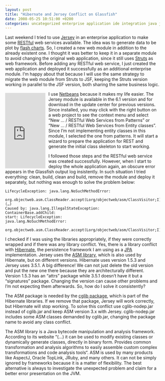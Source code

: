 ```yaml
---
layout: post
title: "Hibernate and Jersey Conflict on Glassfish"
date: 2008-05-25 10:51:00 +0200
categories: uncategorized enterprise application ide integration java jvm netbeans software architecture
---
```


Last weekend I tried to use <a href="http://jersey.dev.java.net/">Jersey</a> in an enterprise application to make some <a href="http://en.wikipedia.org/wiki/Representational_State_Transfer">RESTful</a> web services available. The idea was to generate data to be plot by <a href="http://teethgrinder.co.uk/open-flash-chart/index.php">flash charts</a>. So, I created a new web module in addition to the already existent one. I thought it was better to keep it in a separate module to avoid changing the original web application,  since it still uses <a href="http://struts.apache.org/">Struts</a> as web framework. Before adding any RESTful web service, I just created the web application and deployed it successfully as an additional enterprise module. I’m happy about that because I will use the same strategy to migrate the web module from Struts to JSF, keeping the Struts version working in parallel to the JSF version, both sharing the same business logic.

<iframe align="left" frameborder="0" marginheight="0" marginwidth="0" scrolling="no" src="http://rcm.amazon.com/e/cm?t=c03ce-20&amp;o=1&amp;p=8&amp;l=bpl&amp;asins=0596158041&amp;fc1=000000&amp;IS2=1&amp;lt1=_blank&amp;m=amazon&amp;lc1=0000FF&amp;bc1=000000&amp;bg1=FFFFFF&amp;f=ifr" style="align:left;padding-top:5px;width:131px;height:245px;padding-right:10px;"></iframe>I use <a href="http://www.netbeans.com/">Netbeans</a> because it makes my life easier. The Jersey module is available in the 6.1 version and for download in the update center for previous versions. Since installed, you may click with the right button on a web project to see the context menu and select “New … / RESTful Web Services from Patterns” or “New … / RESTful Web Services from Entity classes”. Since I’m not implementing entity classes in this module, I selected the one from patterns. It will start a wizard to prepare the application for REST and generate the initial class skeleton to start working.

I followed those steps and the RESTful web service was created successfully. However, when I start to deploy the whole application again, an obscure error appears in the Glassfish output log insistently. In such situation I tried everything: clean, build, clean and build, remove the module and deploy it separately, but nothing was enough to solve the problem below:

```
LifecycleException: java.lang.NoSuchMethodError:
  org.objectweb.asm.ClassReader.accept(Lorg/objectweb/asm/ClassVisitor;I)
(…)
Caused by: java.lang.IllegalStateException:
ContainerBase.addChild:
start: LifecycleException:
java.lang.NoSuchMethodError:
  org.objectweb.asm.ClassReader.accept(Lorg/objectweb/asm/ClassVisitor;I)
```

I checked if I was using the libraries appropriately, if they were correctly wrapped and if there was any library conflict. Yes, there is a library conflict with [Hibernate](http://www.hibernate.org/), the persistence framework I am using as a [JPA](http://java.sun.com/javaee/overview/faq/persistence.jsp) implementation. Jersey uses the [ASM library](http://asm.objectweb.org/), which is also used by Hibernate, but on different versions. Hibernate uses version 1.5.3 and Jersey uses 3.5.1. A big difference! We can not just delete the old version and put the new one there because they are architecturally different. Version 1.5.3 has an “attrs” package while 3.5.1 doesn’t have it but a “signatures” package. Changing the version can cause other problems and I’m not expecting them afterwards. So, how do I solve it consistently?

The ASM package is needed by the [cglib package](http://cglib.sourceforge.net/), which is part of the Hibernate libraries. If we remove that package, Jersey will work correctly, but Hibernate will stop working. To solve this conflict use cglib-nodep.jar instead of cglib.jar and keep ASM version 3.x with Jersey. cglib-nodep.jar includes some ASM classes demanded by cglib.jar, changing the package name to avoid any class conflict.

The ASM library is a Java bytecode manipulation and analysis framework. According to its website “(…) it can be used to modify existing classes or dynamically generate classes, directly in binary form. Provides common transformation and analysis algorithms to easily assemble custom complex transformations and code analysis tools“. ASM is used by many products like AspectJ, Oracle TopLink, JRuby, and many others. It can not be simply ignored by frameworks because it is a matter of flexibility. The best alternative is always to investigate the unexpected problem and claim for a better error presentation on the JVM.
